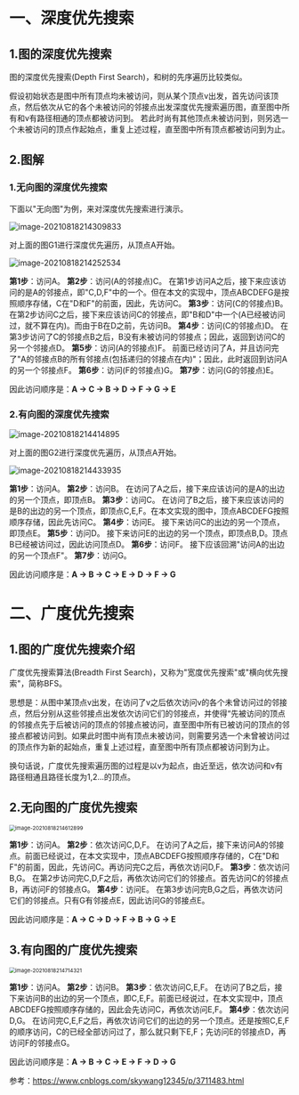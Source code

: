 # 一、深度优先搜索

## 1.图的深度优先搜索

图的深度优先搜索(Depth First Search)，和树的先序遍历比较类似。

假设初始状态是图中所有顶点均未被访问，则从某个顶点v出发，首先访问该顶点，然后依次从它的各个未被访问的邻接点出发深度优先搜索遍历图，直至图中所有和v有路径相通的顶点都被访问到。 若此时尚有其他顶点未被访问到，则另选一个未被访问的顶点作起始点，重复上述过程，直至图中所有顶点都被访问到为止。

## 2.图解

### 1.无向图的深度优先搜索

下面以"无向图"为例，来对深度优先搜索进行演示。

![image-20210818214309833](../../../picbed/store/picbed/img/image-20210818214309833.png)

对上面的图G1进行深度优先遍历，从顶点A开始。

![image-20210818214252534](../../../picbed/store/picbed/img/image-20210818214252534.png)

**第1步**：访问A。
**第2步**：访问(A的邻接点)C。
  在第1步访问A之后，接下来应该访问的是A的邻接点，即"C,D,F"中的一个。但在本文的实现中，顶点ABCDEFG是按照顺序存储，C在"D和F"的前面，因此，先访问C。
**第3步**：访问(C的邻接点)B。
  在第2步访问C之后，接下来应该访问C的邻接点，即"B和D"中一个(A已经被访问过，就不算在内)。而由于B在D之前，先访问B。
**第4步**：访问(C的邻接点)D。
  在第3步访问了C的邻接点B之后，B没有未被访问的邻接点；因此，返回到访问C的另一个邻接点D。
**第5步**：访问(A的邻接点)F。
  前面已经访问了A，并且访问完了"A的邻接点B的所有邻接点(包括递归的邻接点在内)"；因此，此时返回到访问A的另一个邻接点F。
**第6步**：访问(F的邻接点)G。
**第7步**：访问(G的邻接点)E。

因此访问顺序是：**A -> C -> B -> D -> F -> G -> E**

### 2.有向图的深度优先搜索

![image-20210818214414895](../../../picbed/store/picbed/img/image-20210818214414895.png)

对上面的图G2进行深度优先遍历，从顶点A开始。

![image-20210818214433935](../../../picbed/store/picbed/img/image-20210818214433935.png)

**第1步**：访问A。
**第2步**：访问B。
  在访问了A之后，接下来应该访问的是A的出边的另一个顶点，即顶点B。
**第3步**：访问C。
  在访问了B之后，接下来应该访问的是B的出边的另一个顶点，即顶点C,E,F。在本文实现的图中，顶点ABCDEFG按照顺序存储，因此先访问C。
**第4步**：访问E。
  接下来访问C的出边的另一个顶点，即顶点E。
**第5步**：访问D。
  接下来访问E的出边的另一个顶点，即顶点B,D。顶点B已经被访问过，因此访问顶点D。
**第6步**：访问F。
  接下应该回溯"访问A的出边的另一个顶点F"。
**第7步**：访问G。

因此访问顺序是：**A -> B -> C -> E -> D -> F -> G**

# 二、广度优先搜索

## 1.图的广度优先搜索介绍

广度优先搜索算法(Breadth First Search)，又称为"宽度优先搜索"或"横向优先搜索"，简称BFS。

思想是：从图中某顶点v出发，在访问了v之后依次访问v的各个未曾访问过的邻接点，然后分别从这些邻接点出发依次访问它们的邻接点，并使得“先被访问的顶点的邻接点先于后被访问的顶点的邻接点被访问，直至图中所有已被访问的顶点的邻接点都被访问到。如果此时图中尚有顶点未被访问，则需要另选一个未曾被访问过的顶点作为新的起始点，重复上述过程，直至图中所有顶点都被访问到为止。

换句话说，广度优先搜索遍历图的过程是以v为起点，由近至远，依次访问和v有路径相通且路径长度为1,2...的顶点。

## 2.无向图的广度优先搜索

<img src="../../../picbed/store/picbed/img/image-20210818214612899.png" alt="image-20210818214612899" style="zoom:67%;" />

**第1步**：访问A。
**第2步**：依次访问C,D,F。
  在访问了A之后，接下来访问A的邻接点。前面已经说过，在本文实现中，顶点ABCDEFG按照顺序存储的，C在"D和F"的前面，因此，先访问C。再访问完C之后，再依次访问D,F。
**第3步**：依次访问B,G。
  在第2步访问完C,D,F之后，再依次访问它们的邻接点。首先访问C的邻接点B，再访问F的邻接点G。
**第4步**：访问E。
  在第3步访问完B,G之后，再依次访问它们的邻接点。只有G有邻接点E，因此访问G的邻接点E。

因此访问顺序是：**A -> C -> D -> F -> B -> G -> E**



## 3.有向图的广度优先搜索

<img src="../../../picbed/store/picbed/img/image-20210818214714321.png" alt="image-20210818214714321" style="zoom:67%;" />

**第1步**：访问A。
**第2步**：访问B。
**第3步**：依次访问C,E,F。
  在访问了B之后，接下来访问B的出边的另一个顶点，即C,E,F。前面已经说过，在本文实现中，顶点ABCDEFG按照顺序存储的，因此会先访问C，再依次访问E,F。
**第4步**：依次访问D,G。
  在访问完C,E,F之后，再依次访问它们的出边的另一个顶点。还是按照C,E,F的顺序访问，C的已经全部访问过了，那么就只剩下E,F；先访问E的邻接点D，再访问F的邻接点G。

因此访问顺序是：**A -> B -> C -> E -> F -> D -> G**



参考：https://www.cnblogs.com/skywang12345/p/3711483.html